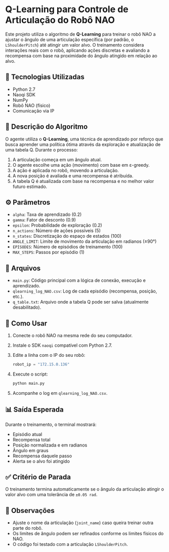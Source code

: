 # Q-Learning para Controle de Articulação do Robô NAO

Este projeto utiliza o algoritmo de **Q-Learning** para treinar o robô NAO a ajustar o ângulo de uma articulação específica (por padrão, o `LShoulderPitch`) até atingir um valor alvo. O treinamento considera interações reais com o robô, aplicando ações discretas e avaliando a recompensa com base na proximidade do ângulo atingido em relação ao alvo.

## 🚀 Tecnologias Utilizadas

* Python 2.7
* Naoqi SDK
* NumPy
* Robô NAO (físico)
* Comunicação via IP

## 🧠 Descrição do Algoritmo

O agente utiliza o **Q-Learning**, uma técnica de aprendizado por reforço que busca aprender uma política ótima através da exploração e atualização de uma tabela Q.
Durante o processo:

1. A articulação começa em um ângulo atual.
2. O agente escolhe uma ação (movimento) com base em ε-greedy.
3. A ação é aplicada no robô, movendo a articulação.
4. A nova posição é avaliada e uma recompensa é atribuída.
5. A tabela Q é atualizada com base na recompensa e no melhor valor futuro estimado.

## ⚙️ Parâmetros

* `alpha`: Taxa de aprendizado (0.2)
* `gamma`: Fator de desconto (0.9)
* `epsilon`: Probabilidade de exploração (0.2)
* `n_actions`: Número de ações possíveis (5)
* `n_states`: Discretização do espaço de estados (100)
* `ANGLE_LIMIT`: Limite de movimento da articulação em radianos (±90°)
* `EPISODES`: Número de episódios de treinamento (100)
* `MAX_STEPS`: Passos por episódio (1)

## 📁 Arquivos

* `main.py`: Código principal com a lógica de conexão, execução e aprendizado.
* `qlearning_log_NAO.csv`: Log de cada episódio (recompensa, posição, etc.).
* `q_table.txt`: Arquivo onde a tabela Q pode ser salva (atualmente desabilitado).

## 📝 Como Usar

1. Conecte o robô NAO na mesma rede do seu computador.

2. Instale o SDK `naoqi` compatível com Python 2.7.

3. Edite a linha com o IP do seu robô:

   ```python
   robot_ip = "172.15.0.136"
   ```

4. Execute o script:

   ```bash
   python main.py
   ```

5. Acompanhe o log em `qlearning_log_NAO.csv`.

## 📊 Saída Esperada

Durante o treinamento, o terminal mostrará:

* Episódio atual
* Recompensa total
* Posição normalizada e em radianos
* Ângulo em graus
* Recompensa daquele passo
* Alerta se o alvo foi atingido

## ✅ Critério de Parada

O treinamento termina automaticamente se o ângulo da articulação atingir o valor alvo com uma tolerância de `±0.05 rad`.

## 📌 Observações

* Ajuste o nome da articulação (`joint_name`) caso queira treinar outra parte do robô.
* Os limites de ângulo podem ser refinados conforme os limites físicos do NAO.
* O código foi testado com a articulação `LShoulderPitch`.

